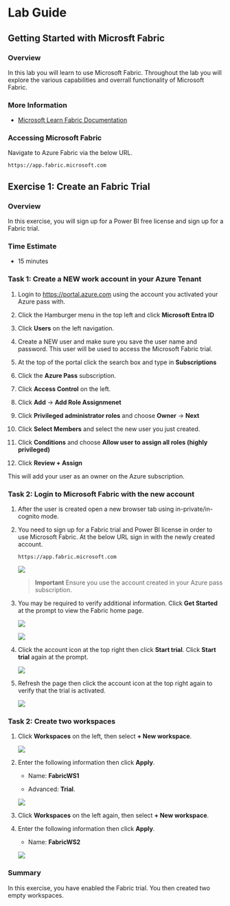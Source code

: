 # Lab Guide

## Getting Started with Microsft Fabric

### Overview

In this lab you will learn to use Microsoft Fabric. Throughout the lab you will explore the various capabilities and overrall functionality of Microsoft Fabric. 

### More Information

- [Microsoft Learn Fabric Documentation](https://learn.microsoft.com/en-us/fabric/get-started/fabric-trial)

### Accessing Microsoft Fabric

Navigate to Azure Fabric via the below URL.

```
https://app.fabric.microsoft.com
```

## Exercise 1: Create an Fabric Trial

### Overview

In this exercise, you will sign up for a Power BI free license and sign up for a Fabric trial.

### Time Estimate

- 15 minutes

### Task 1: Create a NEW work account in your Azure Tenant

1. Login to https://portal.azure.com using the account you activated your Azure pass with.

1. Click the Hamburger menu in the top left and click **Microsoft Entra ID** 

1. Click **Users** on the left navigation.

1. Create a NEW user and make sure you save the user name and password. This user will be used to access the Microsoft Fabric trial. 

1. At the top of the portal click the search box and type in **Subscriptions** 

1. Click the **Azure Pass** subscription.

1. Click **Access Control** on the left.

1. Click **Add** -> **Add Role Assignmenet** 

1. Click **Privileged administrator roles** and choose **Owner** -> **Next** 

1. Click **Select Members** and select the new user you just created.

1. Click **Conditions** and choose **Allow user to assign all roles (highly privileged)**

1. Click **Review + Assign** 

This will add your user as an owner on the Azure subscription.

### Task 2: Login to Microsoft Fabric with the new account 

1. After the user is created open a new browser tab using in-private/in-cognito mode.

1. You need to sign up for a Fabric trial and Power BI license in order to use Microsoft Fabric. At the below URL sign in with the newly created account. 

    ```
    https://app.fabric.microsoft.com
    ```

    ![](Exercise1Images/media/Lab1_Image1.png)


    > **Important** Ensure you use the account created in your Azure pass subscription.
    
2. You may be required to verify additional information. Click **Get Started** at the prompt to view the Fabric home page. 

    ![](Exercise1Images/media/Lab1_Image2.png)

    ![](Exercise1Images/media/Lab1_Image3.png)

4. Click the account icon at the top right then click **Start trial**. Click **Start trial** again at the prompt.  

    ![](Exercise1Images/media/Lab1_Image5.png)

5. Refresh the page then click the account icon at the top right again to verify that the trial is activated.

    ![](Exercise1Images/media/Lab1_Image6.png)

### Task 2: Create two workspaces

1. Click **Workspaces** on the left, then select **+ New workspace**. 

    ![](Exercise1Images/media/Lab1_Image8.png)

2. Enter the following information then click **Apply**. 

    - Name: **FabricWS1**

    - Advanced: **Trial**. 

    ![](Exercise1Images/media/Lab1_Image10.png)

4. Click **Workspaces** on the left again, then select **+ New workspace**. 

5. Enter the following information then click **Apply**. 

    - Name: **FabricWS2**

    ![](Exercise1Images/media/Lab1_Image11.png)


### Summary

In this exercise, you have enabled the Fabric trial. You then created two empty workspaces. 